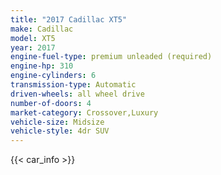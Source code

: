```yaml
---
title: "2017 Cadillac XT5"
make: Cadillac
model: XT5
year: 2017
engine-fuel-type: premium unleaded (required)
engine-hp: 310
engine-cylinders: 6
transmission-type: Automatic
driven-wheels: all wheel drive
number-of-doors: 4
market-category: Crossover,Luxury
vehicle-size: Midsize
vehicle-style: 4dr SUV
---
```


{{< car_info >}}
